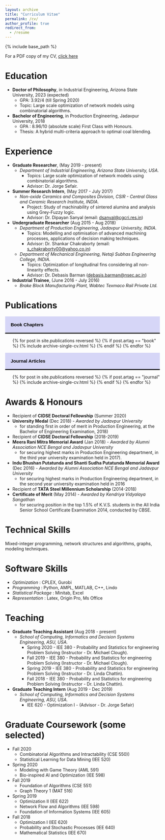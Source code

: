 ```yaml
---
layout: archive
title: "Curriculum Vitae"
permalink: /cv/
author_profile: true
redirect_from:
  - /resume
---
```


{% include base_path %}

For a PDF copy of my CV, <u><a href="https://percyjackson9.github.io/files/my_cv.pdf">click here</a></u>  

Education
======
* **Doctor of Philosophy**, in Industrial Engineering, Arizona State University, 2023 (expected)
  * GPA: 3.92/4 (till Spring 2020)
  * Topic: Large scale optimization of network models using combinatorial algorithms.
* **Bachelor of Engineering**, in Production Engineering, Jadavpur University, 2018
  * GPA : 8.96/10 (absolute scale) First Class with Honours.
  * Thesis: A hybrid multi-criteria approach to optimal coal blending.

Experience
======
* **Graduate Researcher**, (May 2019 - present)
  * _Department of Industrial Engineering, Arizona State University, USA._
    * Topics: Large scale optimization of network models using combinatorial algorithms.
    * Advisor: Dr. Jorge Sefair.
* **Summer Research Intern**, (May 2017 - July 2017)
  * _Non-oxide Ceramics and Composites Division, CSIR - Central Glass and Ceramic Research Institute, INDIA._
    * Project: Study of machinability of sintered alumina and analysis using Grey-Fuzzy logic.
    * Advisor: Dr. Dipayan Sanyal (email: dsanyal@cgcri.res.in)
* **Undergraduate Researcher** (Aug 2015 - Aug 2018)
  * _Department of Production Engineering, Jadavpur University, INDIA._
    * Topics: Modelling and optimisation of advanced machining processes, applications of decision making techniques.
    * Advisor: Dr. Shankar Chakraborty (email: s_chakraborty00@yahoo.co.in)
  * _Department of Mechanical Engineering, Netaji Subhas Engineering College, INDIA._
    * Topics: Optimization of longitudinal fins considering all non-linearity effects.
    * Advisor: Dr. Debasis Barman (debasis.barman@nsec.ac.in)
* **Industrial Trainee**, (June 2016 - July 2016)
  * _Brake Block Manufacturing Plant, Wabtec Texmaco Rail Private Ltd._



<head>
<meta name="viewport" content="width=device-width, initial-scale=1">
<style>
.collapsible {
  background-color: #d6d6f7;
  color: $primary-color;
  cursor: pointer;
  padding: 18px;
  width: 100%;
  border-bottom: solid;
  border-left: none;
  border-right: none;
  border-top: none;
  text-align: left;
  outline: none;
  font-size: 15px;
  font-family: $global-font-family;
}

.active, .collapsible:hover {
  background-color: #d6d6f7;
}

.collapsible:after {
  content: '\02C3'; 
  font-size: 10px;
  color: white;
  float: left;
  margin-left: 5px;
}

.active:after {
  content: "\02C5"; 
}

.content {
  padding: 0 18px;
  max-height: 0;
  overflow: hidden;
  transition: max-height 0.4s ease-out;
  background-color: $primary-background;
}
</style>
</head>
<body>

<h1>Publications</h1>
<button type="button" class="collapsible"><b>Book Chapters</b></button>
<div class="content">
  <ol type="1">{% for post in site.publications reversed %}
    {% if post.artag == "book" %}
      {% include archive-single-cv.html %}
    {% endif %}
  {% endfor %}</ol>
</div>

<button type="button" class="collapsible"><b>Journal Articles</b></button>
<div class="content">
  <ol type="1">{% for post in site.publications reversed %}
    {% if post.artag == "journal" %}
      {% include archive-single-cv.html %}
    {% endif %}
  {% endfor %}</ol>
</div>

<script>
var coll = document.getElementsByClassName("collapsible");
var i;

for (i = 0; i < coll.length; i++) {
  coll[i].addEventListener("click", function() {
    this.classList.toggle("active");
    var content = this.nextElementSibling;
    if (content.style.maxHeight){
      content.style.maxHeight = null;
    } else {
      content.style.maxHeight = content.scrollHeight + "px";
    } 
  });
}
</script>
</body>


 
Awards & Honours
======
* Recipient of **CIDSE Doctoral Fellowship** (Summer 2020)
* **University Medal** (Dec 2018) - _Awarded by Jadavpur University_
  * for standing first in order of merit in Production Engineering, at the Bachelor of Engineering Examination, 2018)
* Recipient of **CIDSE Doctoral Fellowship** (2018-2019)
* **Meera Rani Mitra Memorial Award** (Jan 2018) - _Awarded by Alumni Association NCE Bengal and Jadavpur University_
  * for securing highest marks in Production Engineering department, in the third year university examination held in 2017).
* **Indu Bhushan Putatunda and Shanti Sudha Putatunda Memorial Award** (Dec 2016) - _Awarded by Alumni Association NCE Bengal and Jadavpur University_
  * for securing highest marks in Production Engineering department, in the second year university examination held in 2016
* Recipient of **TATA Steel Millennium Scholarship** (2014-2018)
* **Certificate of Merit** (May 2014) - _Awarded by Kendriya Vidyalaya Sangathan_
  * for securing position in the top 1.5% of K.V.S. students in the All India Senior School Certificate Examination 2014, conducted by CBSE.

Technical Skills
======
Mixed-integer programming, network structures and algorithms, graphs, modeling techniques.

Software Skills
======
* _Optimization_ : CPLEX, Gurobi
* _Programming_ : Python, AMPL, MATLAB, C++, Lindo
* _Statistical Package_ : Minitab, Excel
* _Representation_ : Latex, Origin Pro, Ms Office

<!-- {% include skills.html %} -->


Teaching
======
* **Graduate Teaching Assistant** (Aug 2018 - present)
  * _School of Computing, Informatics and Decision Systems Engineering, ASU, USA._
    * Spring 2020 - IEE 380 - Probability and Statistics for engineering Problem Solving (Instructor - Dr. Michael Clough).
    * Fall 2019 - IEE 380 - Probability and Statistics for engineering Problem Solving (Instructor - Dr. Michael Clough).
    * Spring 2019 - IEE 380 - Probability and Statistics for engineering Problem Solving (Instructor - Dr. Linda Chattin).
    * Fall 2018 - IEE 380 - Probability and Statistics for engineering Problem Solving (Instructor - Dr. Linda Chattin).
* **Graduate Teaching Intern** (Aug 2019 - Dec 2019)
  * _School of Computing, Informatics and Decision Systems Engineering, ASU, USA._
    * IEE 620 - Optimization I - (Advisor - Dr. Jorge Sefair)

Graduate Coursework (some selected)
======
* Fall 2020
  * Combinatorial Algorithms and Intractability (CSE 550))
  * Statistical Learning for Data Mining (IEE 520)
* Spring 2020
  * Modeling with Game Theory (AML 591)
  * Bio-inspired AI and Optimization (IEE 598)
* Fall 2019
  * Foundation of Algorithms (CSE 551)
  * Graph Theory 1 (MAT 516)
* Spring 2019
  * Optimization II (IEE 622)
  * Network Flow and Algorithms (IEE 598)
  * Foundation of Information Systems (IEE 605)
* Fall 2018
  * Optimization I (IEE 620)
  * Probability and Stochastic Processes (IEE 640)
  * Mathematical Statistics (IEE 670)

